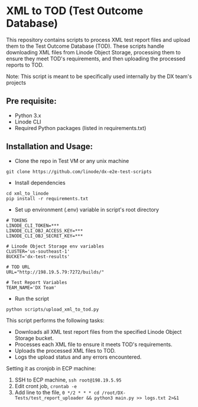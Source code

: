 # XML to TOD (Test Outcome Database)

This repository contains scripts to process XML test report files and upload them to the Test Outcome Database (TOD). These scripts handle downloading XML files from Linode Object Storage, processing them to ensure they meet TOD's requirements, and then uploading the processed reports to TOD.

Note: This script is meant to be specifically used internally by the DX team's projects

## **Pre requisite:**
- Python 3.x
- Linode CLI
- Required Python packages (listed in requirements.txt)


## **Installation and Usage:**

- Clone the repo in Test VM or any unix machine
```
git clone https://github.com/linode/dx-e2e-test-scripts
```
- Install dependencies
```
cd xml_to_linode
pip install -r requirements.txt
```
- Set up environment (.env) variable in script's root directory
```
# TOKENS
LINODE_CLI_TOKEN=***
LINODE_CLI_OBJ_ACCESS_KEY=***
LINODE_CLI_OBJ_SECRET_KEY=***

# Linode Object Storage env variables
CLUSTER='us-southeast-1'
BUCKET='dx-test-results'

# TOD URL
URL="http://198.19.5.79:7272/builds/"

# Test Report Variables
TEAM_NAME='DX Team'
```

- Run the script
```
python scripts/upload_xml_to_tod.py
```

This script performs the following tasks:

- Downloads all XML test report files from the specified Linode Object Storage bucket.
- Processes each XML file to ensure it meets TOD's requirements.
- Uploads the processed XML files to TOD.
- Logs the upload status and any errors encountered.


Setting it as cronjob in ECP machine:
1. SSH to ECP machine, `ssh root@198.19.5.95`
2. Edit cront job, `crontab -e`
3. Add line to the file, `0 */2 * * * cd /root/DX-Tests/test_report_uploader && python3 main.py >> logs.txt 2>&1`
